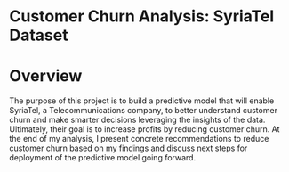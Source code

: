 # Customer Churn Analysis: SyriaTel Dataset
# Overview

The purpose of this project is to build a predictive model that will enable SyriaTel, a Telecommunications company, to better understand customer churn and make smarter decisions leveraging the insights of the data. Ultimately, their goal is to increase profits by reducing customer churn. At the end of my analysis, I present concrete recommendations to reduce customer churn based on my findings and discuss next steps for deployment of the predictive model going forward. 

